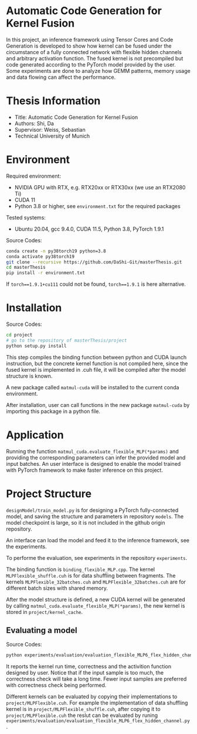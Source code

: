 Automatic Code Generation for Kernel Fusion
===
In this project, an inference framework using Tensor Cores and Code Generation is developed to show how kernel can be fused under the circumstance of a fully connected network with flexible hidden channels and arbitrary activation function. The fused kernel is not precompiled but code generated according to the PyTorch model provided by the user. Some experiments are done to analyze how GEMM patterns, memory usage and data flowing can affect the performance. 
# Thesis Information
- Title:  Automatic Code Generation for Kernel Fusion
- Authors:  Shi, Da
- Supervisor: Weiss, Sebastian
- Technical University of Munich

# Environment
Required environment:
 - NVIDIA GPU with RTX, e.g. RTX20xx or RTX30xx (we use an RTX2080 Ti)
 - CUDA 11
 - Python 3.8 or higher, see `environment.txt` for the required packages

Tested systems:
- Ubuntu 20.04, gcc 9.4.0, CUDA 11.5, Python 3.8, PyTorch 1.9.1

Source Codes:
```sh
conda create -n py38torch19 python=3.8
conda activate py38torch19
git clone --recursive https://github.com/DaShi-Git/masterThesis.git
cd masterThesis
pip install -r environment.txt

```
If `torch==1.9.1+cu111` could not be found, `torch==1.9.1` is here alternative.
# Installation
Source Codes:
```sh
cd project
# go to the repository of masterThesis/project
python setup.py install

```
This step compiles the binding function between python and CUDA launch instruction, but the concrete kernel function is not compiled here, since the fused kernel is implemented in .cuh file, it will be compiled after the model structure is known.

A new package called `matmul-cuda` will be installed to the current conda environment.

After installation, user can call functions in the new package `matmul-cuda` by importing this package in a python file.
# Application
Running the function `matmul_cuda.evaluate_flexible_MLP(*params)` and providing the corresponding parameters can infer the provided model and input batches. An user interface is designed to enable the model trained with PyTorch framework to make faster inference on this project.

# Project Structure
`designModel/train_model.py` is for designing a PyTorch fully-connected model, and saving the structure and parameters in repository `models`. The model checkpoint is large, so it is not included in the github origin repository.

An interface can load the model and feed it to the inference framework, see the experiments.

To performe the evaluation, see experiments in the repository `experiments`.

The binding function is `binding_flexible_MLP.cpp`. The kernel `MLPFlexible_shuffle.cuh` is for data shuffling between fragments. The kernels `MLPFlexible_32batches.cuh` and `MLPFlexible_32batches.cuh` are for different batch sizes with shared memory.

After the model structure is defined, a new CUDA kernel will be generated by calling `matmul_cuda.evaluate_flexible_MLP(*params)`, the new kernel is stored in `project/kernel_cache`.

## Evaluating a model
Source Codes:
```sh
python experiments/evaluation/evaluation_flexible_MLP6_flex_hidden_channel.py

```
It reports the kernel run time, correctness and the activition function designed by user. Notice that if the input sample is too much, the correctness check will take a long time. Fewer input samples are preferred with correctness check being performed.

Different kernels can be evaluated by copying their implementations to `project/MLPFlexible.cuh`. For example the implementation of data shuffling kernel is in `project/MLPFlexible_shuffle.cuh`, after copying it to `project/MLPFlexible.cuh` the reslut can be evaluated by runing `experiments/evaluation/evaluation_flexible_MLP6_flex_hidden_channel.py`.



